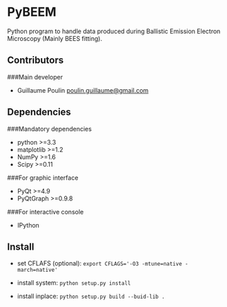 PyBEEM
======

Python program to handle data produced during Ballistic Emission Electron
Microscopy (Mainly BEES fitting).

Contributors
------------

###Main developer
  * Guillaume Poulin poulin.guillaume@gmail.com

Dependencies
------------

###Mandatory dependencies
  * python >=3.3
  * matplotlib >=1.2
  * NumPy >=1.6
  * Scipy >=0.11

###For graphic interface
  * PyQt >=4.9
  * PyQtGraph >=0.9.8

###For interactive console
  * IPython


Install
-------
  * set CFLAFS (optional):
    `export CFLAGS='-O3 -mtune=native -march=native'`

  * install system:
    `python setup.py install`
    
  * install inplace:
    `python setup.py build --buid-lib .`
